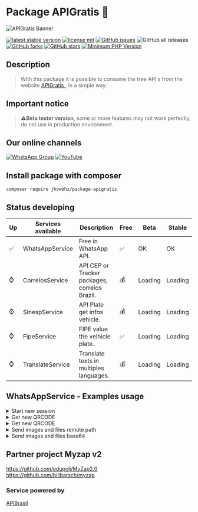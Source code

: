 # Package APIGratis 🚀


![APIGratis Banner](https://i.imgur.com/u6hYLsU.png)

[![latest stable version](https://poser.pugx.org/jhowbhz/package-apigratis/v/stable.svg)](https://packagist.org/packages/jhowbhz/package-apigratis)
[![license mit](https://poser.pugx.org/jhowbhz/package-apigratis/license.svg)](https://packagist.org/packages/jhowbhz/package-apigratis)
<a href="https://github.com/jhowbhz/package-apigratis/issues" target="_blank"><img alt="GitHub issues" src="https://img.shields.io/github/issues/jhowbhz/package-apigratis"></a>
<img alt="GitHub all releases" src="https://img.shields.io/github/downloads/jhowbhz/package-apigratis/total">
<a href="https://github.com/jhowbhz/package-apigratis/network" target="_blank"><img alt="GitHub forks" src="https://img.shields.io/github/forks/jhowbhz/package-apigratis"></a>
<a href="https://github.com/jhowbhz/package-apigratis/stargazers" target="_blank"><img alt="GitHub stars" src="https://img.shields.io/github/stars/jhowbhz/package-apigratis"></a>
[![Minimum PHP Version](https://img.shields.io/badge/php-%3E%3D%207.4-8892BF.svg?style=flat-square)](https://php.net/)

## Description
> With this package it is possible to consume the free API's from the website <a href="https://apibrasil.com.br" target="_blank"> APIGratis </a> , in a simple way.

## Important notice
> ⚠️<strong>Beta tester version</strong>, some or more features may not work perfectly, do not use in production environment.

## Our online channels

[![WhatsApp Group](https://img.shields.io/badge/WhatsApp-Group-25D366?logo=whatsapp)](https://chat.whatsapp.com/KsxrUGIPWvUBYAjI1ogaGs)
[![YouTube](https://img.shields.io/youtube/channel/subscribers/UC-_mG5VU7maEKt5rUj8tSbQ?label=YouTube)](https://www.youtube.com/channel/UC-_mG5VU7maEKt5rUj8tSbQ)


## Install package with composer
```composer require jhowbhz/package-apigratis```

## Status developing

| Up  | Services available            | Description       | Free    | Beta        | Stable   |
------|-------------------------------|-------------------|---------| ------------------------- | ------------------------- |
| ✅ | WhatsAppService                | Free in WhatsApp API.        |   ✅   | OK                | OK                    |
| ⌚ | CorreiosService                | API CEP or Tracker packages, correios Brazil.      |   💰   | Loading                   | Loading                   |
| ⌚ | SinespService                  | API Plate get infos vehicle.       |   💰   | Loading                   | Loading                   |
| ⌚ | FipeService                    | FIPE value the velhicle plate.       |   ✅   | Loading                   | Loading                   |
| ⌚ | TranslateService               | Translate texts in multiples languages.      |   💰   | Loading                   | Loading                   |

## WhatsAppService - Examples usage

<details>
<summary> Start new session</summary>

    use ApiGratis\ApiBrasil;

    $start = ApiBrasil::WhatsAppService("start", [
        "server_host" => "https://whatsapp2.contrateumdev.com.br",
        "apitoken" => "YOUR_API_TOKEN",
        "session" => "YOUR_SESSION_NAME",
        "sessionkey" => "YOUR_SESSION_KEY",
        "wh_status" => "", //optional
        "wh_message" => "", //optional
        "wh_connect" => "", //optional
        "wh_qrcode" => "", //optional
    ]);

    echo $start;
</details>

<details>
<summary> Get new QRCODE</summary>

    use ApiGratis\ApiBrasil;

    $qrcode = ApiBrasil::WhatsAppService("getQrCode?session=YOUR_SESSION_NAME&sessionkey=YOUR_SESSION_KEY", [
        "server_host" => "https://whatsapp2.contrateumdev.com.br",
        "method" => "GET",
    ])

    header("content-type: image/png");

    echo $qrcode;
    
</details>

<details>
<summary> Get new QRCODE</summary>

    use ApiGratis\ApiBrasil;

    $sendText = ApiBrasil::WhatsAppService("sendText", [
      "server_host" => "https://whatsapp2.contrateumdev.com.br",
      "session" => "YOUR_SESSION_NAME",
      "session_key" => "YOUR_SESSION_KEY",
      "number" => "+55995360492",
      "text" => "IS MY FIRST TEXT SEND FROM APIBRASIL.COM.BR"
    ]);

    echo $sendText;
    
</details>

<details>
<summary> Send images and files remote path</summary>

    use ApiGratis\ApiBrasil;

    $sendfile = ApiBrasil::WhatsAppService("sendFile", [
      "server_host" => "https://whatsapp2.contrateumdev.com.br",
      "session" => "YOUR_SESSION_NAME",
      "session_key" => "YOUR_SESSION_KEY",
      "number" => "+55995360492",
      "fileName" => "FILE_NAME"
      "path" => "https://www.euax.com.br/wp-content/uploads/2019/10/Teste.png"
      "caption" => "FILE_CAPTION"
    ]);

    echo $sendfile;
    
</details>

<details>
<summary> Send images and files base64</summary>

    use ApiGratis\ApiBrasil;

    $sendfile64 = ApiBrasil::WhatsAppService("sendFile64", [
      "server_host" => "https://whatsapp2.contrateumdev.com.br",
      "session" => "YOUR_SESSION_NAME",
      "session_key" => "YOUR_SESSION_KEY",
      "number" => "+55995360492",
      "fileName" => "FILE_NAME"
      "path" => "data:application/pdf;base64,....."
      "caption" => "FILE_CAPTION"
    ]);

    echo $sendfile64;
    
</details>

## Partner project Myzap v2
https://github.com/edupoli/MyZap2.0<br/>
https://github.com/billbarsch/myzap

### Service powered by
<a href="https://apibrasil.com.br" target="_blank"> APIBrasil </a>
